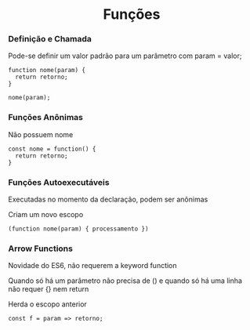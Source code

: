 <h1 align="center">Funções</h1>

<h3>Definição e Chamada</h3>
<p>Pode-se definir um valor padrão para um parâmetro com param = valor;

```
function nome(param) {
  return retorno;
}

nome(param);
```
<h3>Funções Anônimas</h3>
<p>Não possuem nome</p>

```
const nome = function() {
  return retorno;
}
```
<h3>Funções Autoexecutáveis</h3>
<p>Executadas no momento da declaração, podem ser anônimas</p>
<p>Criam um novo escopo</p>

```
(function nome(param) { processamento })
```
<h3>Arrow Functions</h3>
<p>Novidade do ES6, não requerem a keyword function</p>
<p>Quando só há um parâmetro não precisa de () e quando só há uma linha não requer {} nem return</p>
<p>Herda o escopo anterior</p>

```
const f = param => retorno;
```
